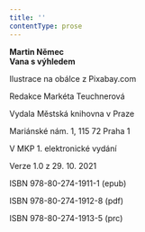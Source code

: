 ```yaml
---
title: ''
contentType: prose
---
```


<section>

**Martin Němec  
Vana s výhledem**

</section>

<section>

Ilustrace na obálce z Pixabay.com

Redakce Markéta Teuchnerová

</section>

<section>

Vydala Městská knihovna v Praze

Mariánské nám. 1, 115 72 Praha 1

</section>

<section>

V MKP 1. elektronické vydání

Verze 1.0 z 29. 10. 2021

</section>

<section>

ISBN 978-80-274-1911-1 (epub)

ISBN 978-80-274-1912-8 (pdf)

ISBN 978-80-274-1913-5 (prc)

</section>
